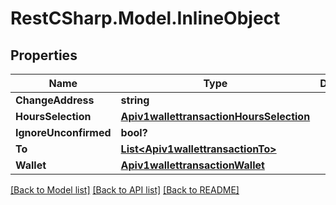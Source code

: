 # RestCSharp.Model.InlineObject
## Properties

Name | Type | Description | Notes
------------ | ------------- | ------------- | -------------
**ChangeAddress** | **string** |  | [optional] 
**HoursSelection** | [**Apiv1wallettransactionHoursSelection**](Apiv1wallettransactionHoursSelection.md) |  | [optional] 
**IgnoreUnconfirmed** | **bool?** |  | [optional] 
**To** | [**List&lt;Apiv1wallettransactionTo&gt;**](Apiv1wallettransactionTo.md) |  | [optional] 
**Wallet** | [**Apiv1wallettransactionWallet**](Apiv1wallettransactionWallet.md) |  | [optional] 

[[Back to Model list]](../README.md#documentation-for-models) [[Back to API list]](../README.md#documentation-for-api-endpoints) [[Back to README]](../README.md)

